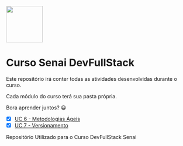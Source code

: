 <img src="https://upload.wikimedia.org/wikipedia/commons/thumb/8/8c/SENAI_S%C3%A3o_Paulo_logo.png/1280px-SENAI_S%C3%A3o_Paulo_logo.png" width="100" height="100">

# Curso Senai DevFullStack

Este repositório irá conter todas as atividades desenvolvidas durante o curso.

Cada módulo do curso terá sua pasta própria.

Bora aprender juntos? 😀

- [X] [UC 6 - Metodologias Ágeis](https://trello.com/invite/b/KYADSMfJ/db21165e5d71a907b7aaa83a1f93a631/curso-senai-app-loja-de-roupas)
- [X] [UC 7 - Versionamento](https://github.com/ce-cmiranda/CursoSenaiFullStack/tree/main/UC7%20-%20VERSIONAMENTO)

Repositório Utilizado para o Curso DevFullStack Senai
